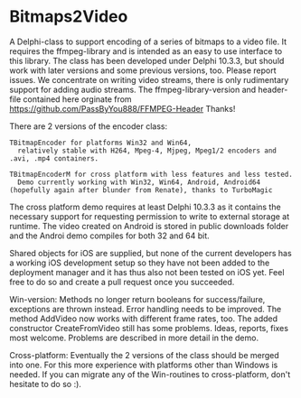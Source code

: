 # Bitmaps2Video
A Delphi-class to support encoding of a series of bitmaps to a video file. It requires the ffmpeg-library and is intended as an easy to use interface to this library. The class has been developed under Delphi 10.3.3, but should work with later versions and some previous versions, too. Please report issues.
We concentrate on writing video streams, there is only rudimentary support for adding audio streams.
The ffmpeg-library-version and header-file contained here orginate from
https://github.com/PassByYou888/FFMPEG-Header   Thanks!


There are 2 versions of the encoder class:

    TBitmapEncoder for platforms Win32 and Win64,
      relatively stable with H264, Mpeg-4, Mjpeg, Mpeg1/2 encoders and .avi, .mp4 containers.
 
    TBitmapEncoderM for cross platform with less features and less tested.
      Demo currently working with Win32, Win64, Android, Android64 (hopefully again after blunder from Renate), thanks to TurboMagic

The cross platform demo requires at least Delphi 10.3.3 as it contains the necessary support for requesting permission to write to external storage at runtime.
The video created on Android is stored in public downloads folder and the Androi demo compiles for both 32 and 64 bit.

Shared objects for iOS are supplied, but none of the current developers has a working iOS development setup so they have not been added to the deployment manager and it has thus also not been tested on iOS yet. Feel free to do so and create a pull request once you succeeded.

Win-version: Methods no longer return booleans for success/failure, exceptions are thrown instead. Error handling needs to be improved. The method AddVideo now works with different frame rates, too. The added constructor CreateFromVideo still has some problems. Ideas, reports, fixes most welcome. Problems are described in more detail in the demo.

Cross-platform: Eventually the 2 versions of the class should be merged into one. For this more experience with platforms other than Windows is needed. If you can migrate any of the Win-routines to cross-platform, don't hesitate to do so :).

